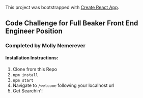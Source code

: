 This project was bootstrapped with [Create React App](https://github.com/facebook/create-react-app).

## Code Challenge for Full Beaker Front End Engineer Position

### Completed by Molly Nemerever

#### Installation Instructions:

1. Clone from this Repo
2. `npm install`
3. `npm start`
4. Navigate to `/welcome` following your localhost url
5. Get Searchin'!
